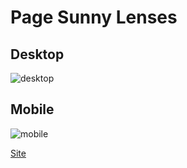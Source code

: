 # Page Sunny Lenses

## Desktop

<img src='https://i.ibb.co/0KsCDKV/desktop.png' alt='desktop'>

## Mobile

<img src='https://i.ibb.co/2srVB7s/mobile.png' alt='mobile'>

<a href='https://sunny-lenses.netlify.app/' target='_blank'>Site</a>
